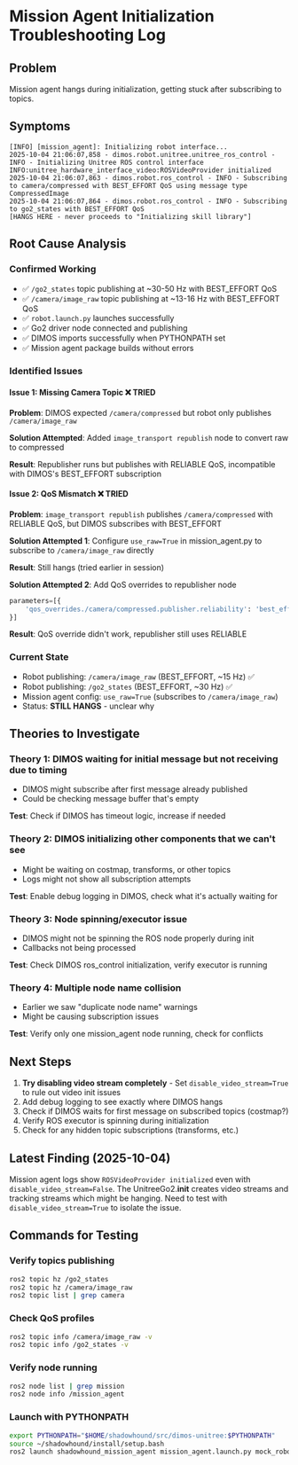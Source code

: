 # Mission Agent Initialization Troubleshooting Log

## Problem
Mission agent hangs during initialization, getting stuck after subscribing to topics.

## Symptoms
```
[INFO] [mission_agent]: Initializing robot interface...
2025-10-04 21:06:07,858 - dimos.robot.unitree.unitree_ros_control - INFO - Initializing Unitree ROS control interface
INFO:unitree_hardware_interface_video:ROSVideoProvider initialized
2025-10-04 21:06:07,863 - dimos.robot.ros_control - INFO - Subscribing to camera/compressed with BEST_EFFORT QoS using message type CompressedImage
2025-10-04 21:06:07,864 - dimos.robot.ros_control - INFO - Subscribing to go2_states with BEST_EFFORT QoS
[HANGS HERE - never proceeds to "Initializing skill library"]
```

## Root Cause Analysis

### Confirmed Working
- ✅ `/go2_states` topic publishing at ~30-50 Hz with BEST_EFFORT QoS
- ✅ `/camera/image_raw` topic publishing at ~13-16 Hz with BEST_EFFORT QoS
- ✅ `robot.launch.py` launches successfully
- ✅ Go2 driver node connected and publishing
- ✅ DIMOS imports successfully when PYTHONPATH set
- ✅ Mission agent package builds without errors

### Identified Issues

#### Issue 1: Missing Camera Topic ❌ TRIED
**Problem**: DIMOS expected `/camera/compressed` but robot only publishes `/camera/image_raw`

**Solution Attempted**: Added `image_transport republish` node to convert raw to compressed

**Result**: Republisher runs but publishes with RELIABLE QoS, incompatible with DIMOS's BEST_EFFORT subscription

#### Issue 2: QoS Mismatch ❌ TRIED
**Problem**: `image_transport republish` publishes `/camera/compressed` with RELIABLE QoS, but DIMOS subscribes with BEST_EFFORT

**Solution Attempted 1**: Configure `use_raw=True` in mission_agent.py to subscribe to `/camera/image_raw` directly

**Result**: Still hangs (tried earlier in session)

**Solution Attempted 2**: Add QoS overrides to republisher node
```python
parameters=[{
    'qos_overrides./camera/compressed.publisher.reliability': 'best_effort',
}]
```

**Result**: QoS override didn't work, republisher still uses RELIABLE

### Current State
- Robot publishing: `/camera/image_raw` (BEST_EFFORT, ~15 Hz) ✅
- Robot publishing: `/go2_states` (BEST_EFFORT, ~30 Hz) ✅
- Mission agent config: `use_raw=True` (subscribes to `/camera/image_raw`)
- Status: **STILL HANGS** - unclear why

## Theories to Investigate

### Theory 1: DIMOS waiting for initial message but not receiving due to timing
- DIMOS might subscribe after first message already published
- Could be checking message buffer that's empty

**Test**: Check if DIMOS has timeout logic, increase if needed

### Theory 2: DIMOS initializing other components that we can't see
- Might be waiting on costmap, transforms, or other topics
- Logs might not show all subscription attempts

**Test**: Enable debug logging in DIMOS, check what it's actually waiting for

### Theory 3: Node spinning/executor issue
- DIMOS might not be spinning the ROS node properly during init
- Callbacks not being processed

**Test**: Check DIMOS ros_control initialization, verify executor is running

### Theory 4: Multiple node name collision
- Earlier we saw "duplicate node name" warnings
- Might be causing subscription issues

**Test**: Verify only one mission_agent node running, check for conflicts

## Next Steps
1. **Try disabling video stream completely** - Set `disable_video_stream=True` to rule out video init issues
2. Add debug logging to see exactly where DIMOS hangs
3. Check if DIMOS waits for first message on subscribed topics (costmap?)
4. Verify ROS executor is spinning during initialization
5. Check for any hidden topic subscriptions (transforms, etc.)

## Latest Finding (2025-10-04)
Mission agent logs show `ROSVideoProvider initialized` even with `disable_video_stream=False`. 
The UnitreeGo2.__init__ creates video streams and tracking streams which might be hanging.
Need to test with `disable_video_stream=True` to isolate the issue.

## Commands for Testing

### Verify topics publishing
```bash
ros2 topic hz /go2_states
ros2 topic hz /camera/image_raw
ros2 topic list | grep camera
```

### Check QoS profiles
```bash
ros2 topic info /camera/image_raw -v
ros2 topic info /go2_states -v
```

### Verify node running
```bash
ros2 node list | grep mission
ros2 node info /mission_agent
```

### Launch with PYTHONPATH
```bash
export PYTHONPATH="$HOME/shadowhound/src/dimos-unitree:$PYTHONPATH"
source ~/shadowhound/install/setup.bash
ros2 launch shadowhound_mission_agent mission_agent.launch.py mock_robot:=false
```
